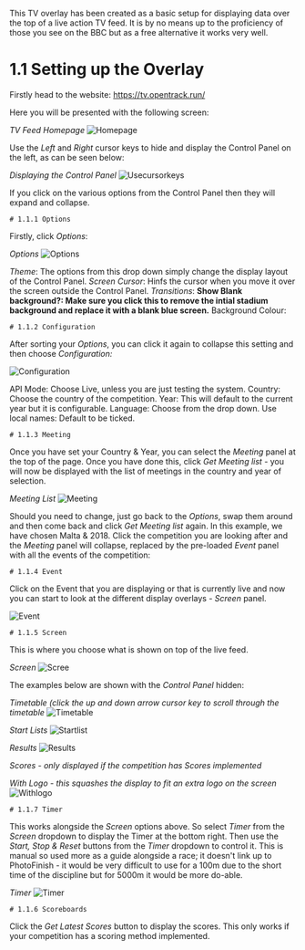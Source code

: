 <!-- TITLE: TV Feed Overlay -->

This TV overlay has been created as a basic setup for displaying data over the top of a live action TV feed. It is by no means up to the proficiency of those you see on the BBC but as a free alternative it works very well.
# 1.1 Setting up the Overlay
Firstly head to the website: https://tv.opentrack.run/

Here you will be presented with the following screen:

*TV Feed Homepage*
![Homepage](/uploads/tv/homepage.png "Homepage")

Use the *Left* and *Right* cursor keys to hide and display the Control Panel on the left, as can be seen below:

*Displaying the Control Panel*
![Usecursorkeys](/uploads/tv/usecursorkeys.png "Usecursorkeys")

If you click on the various options from the Control Panel then they will expand and collapse. 

	# 1.1.1 Options
	
Firstly, click *Options*:

*Options*
![Options](/uploads/tv/options.png "Options")

*Theme*: The options from this drop down simply change the display layout of the Control Panel.
*Screen Cursor*: Hinfs the cursor when you move it over the screen outside the Control Panel.
*Transitions*:
**Show Blank background?: Make sure you click this to remove the intial stadium background and replace it with a blank blue screen.**
Background Colour:



	# 1.1.2 Configuration
	
	
After sorting your *Options*, you can click it again to collapse this setting and then choose *Configuration:*

![Configuration](/uploads/tv/configuration.png "Configuration")

API Mode: Choose Live, unless you are just testing the system.
Country: Choose the country of the competition.
Year: This will default to the current year but it is configurable.
Language: Choose from the drop down.
Use local names: Default to be ticked.


	# 1.1.3 Meeting

Once you have set your Country & Year, you can select the *Meeting* panel at the top of the page. Once you have done this, click *Get Meeting list* - you will now be displayed with the list of meetings in the country and year of selection.

*Meeting List*
![Meeting](/uploads/tv/meeting.png "Meeting")

Should you need to change, just go back to the *Options*, swap them around and then come back and click *Get Meeting list* again. In this example, we have chosen Malta & 2018. Click the competition you are looking after and the *Meeting* panel will collapse, replaced by the pre-loaded *Event* panel with all the events of the competition:

	# 1.1.4 Event

Click on the Event that you are displaying or that is currently live and now you can start to look at the different display overlays - *Screen* panel. 

![Event](/uploads/tv/event.png "Event")

	# 1.1.5 Screen

This is where you choose what is shown on top of the live feed.

*Screen*
![Scree](/uploads/tv/scree.png "Scree")

The examples below are shown with the *Control Panel* hidden:

*Timetable (click the up and down arrow cursor key to scroll through the timetable*
![Timetable](/uploads/tv/timetable.png "Timetable")

*Start Lists*
![Startlist](/uploads/tv/startlist.png "Startlist")

*Results*
![Results](/uploads/tv/results.png "Results")

*Scores - only displayed if the competition has Scores implemented*

*With Logo - this squashes the display to fit an extra logo on the screen*
![Withlogo](/uploads/tv/withlogo.png "Withlogo")

	# 1.1.7 Timer

This works alongside the *Screen* options above. So select *Timer* from the *Screen* dropdown to display the Timer at the bottom right. Then use the *Start, Stop & Reset* buttons from the *Timer* dropdown to control it. This is manual so used more as a guide alongside a race; it doesn't link up to PhotoFinish - it would be very difficult to use for a 100m due to the short time of the discipline but for 5000m it would be more do-able.

*Timer*
![Timer](/uploads/tv/timer.png "Timer")

	# 1.1.6 Scoreboards

Click the *Get Latest Scores* button to display the scores. This only works if your competition has a scoring method implemented.
